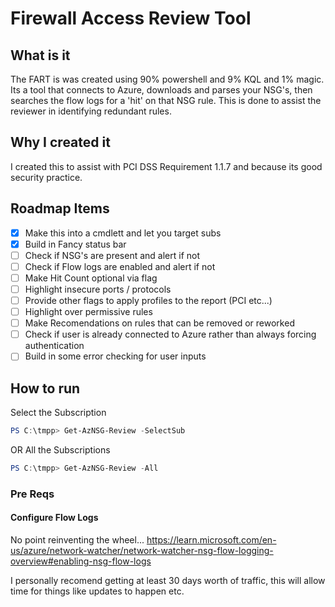 # Firewall Access Review Tool
## What is it
The FART is was created using 90% powershell and 9% KQL and 1% magic. Its a tool that connects to Azure, downloads and parses your NSG's, then searches the flow logs for a 'hit' on that NSG rule. This is done to assist the reviewer in identifying redundant rules. 
## Why I created it
I created this to assist with PCI DSS Requirement 1.1.7 and because its good security practice.
## Roadmap Items
- [X] Make this into a cmdlett and let you target subs
- [X] Build in Fancy status bar
- [ ] Check if NSG's are present and alert if not
- [ ] Check if Flow logs are enabled and alert if not
- [ ] Make Hit Count optional via flag
- [ ] Highlight insecure ports / protocols
- [ ] Provide other flags to apply profiles to the report (PCI etc...) 
- [ ] Highlight over permissive rules
- [ ] Make Recomendations on rules that can be removed or reworked 
- [ ] Check if user is already connected to Azure rather than always forcing authentication
- [ ] Build in some error checking for user inputs 
## How to run
Select the Subscription
```powershell
PS C:\tmpp> Get-AzNSG-Review -SelectSub
```
OR
All the Subscriptions
```powershell
PS C:\tmpp> Get-AzNSG-Review -All
```
### Pre Reqs
#### Configure Flow Logs
No point reinventing the wheel...
https://learn.microsoft.com/en-us/azure/network-watcher/network-watcher-nsg-flow-logging-overview#enabling-nsg-flow-logs

I personally recomend getting at least 30 days worth of traffic, this will allow time for things like updates to happen etc.
